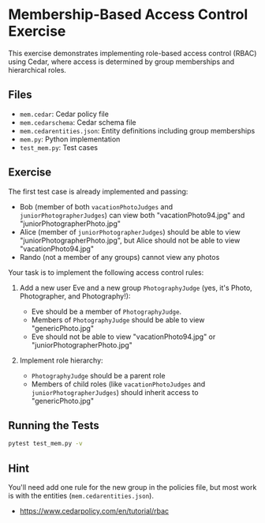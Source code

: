 # Membership-Based Access Control Exercise

This exercise demonstrates implementing role-based access control (RBAC) using Cedar, where access is determined by group memberships and hierarchical roles.

## Files
- `mem.cedar`: Cedar policy file
- `mem.cedarschema`: Cedar schema file
- `mem.cedarentities.json`: Entity definitions including group memberships
- `mem.py`: Python implementation
- `test_mem.py`: Test cases

## Exercise

The first test case is already implemented and passing:
- Bob (member of both `vacationPhotoJudges` and `juniorPhotographerJudges`) can view both "vacationPhoto94.jpg" and "juniorPhotographerPhoto.jpg"
- Alice (member of `juniorPhotographerJudges`) should be able to view "juniorPhotographerPhoto.jpg", but Alice should not be able to view "vacationPhoto94.jpg"
- Rando (not a member of any groups) cannot view any photos

Your task is to implement the following access control rules:

1. Add a new user Eve and a new group `PhotographyJudge` (yes, it's Photo, Photographer, and Photography!):
   - Eve should be a member of `PhotographyJudge`.
   - Members of `PhotographyJudge` should be able to view "genericPhoto.jpg"
   - Eve should not be able to view "vacationPhoto94.jpg" or "juniorPhotographerPhoto.jpg"

2. Implement role hierarchy:
   - `PhotographyJudge` should be a parent role
   - Members of child roles (like `vacationPhotoJudges` and `juniorPhotographerJudges`) should inherit access to "genericPhoto.jpg"

## Running the Tests
```bash
pytest test_mem.py -v
```

## Hint
You'll need add one rule for the new group in the policies file, but most work is with the entities (`mem.cedarentities.json`).
* https://www.cedarpolicy.com/en/tutorial/rbac